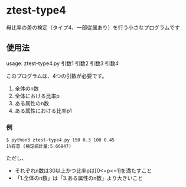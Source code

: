 # ztest-type4
母比率の差の検定（タイプ4、一部従属あり）を行う小さなプログラムです

## 使用法
usage: ztest-type4.py 引数1 引数2 引数3 引数4

このプログラムは、4つの引数が必要です。  
 1. 全体のn数
 1. 全体における比率p
 1. ある属性のn数
 1. ある属性における比率p1

### 例  
~~~
$ python3 ztest-type4.py 150 0.3 100 0.45
1%有意 (検定統計量:5.66947)
~~~

ただし、
 - それぞれn数は30以上かつ比率pは[0<=p<=1]を満たすこと  
 - 「1.全体のn数」は「3.ある属性のn数」より大きいこと